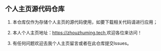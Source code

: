 ## 个人主页源代码仓库

1. 本仓库仅作为存储个人主页的源代码使用，如要下载相关代码请进行应用；

2. 本人个人主页地址：<https://zhouzhuming.tech>,欢迎各位来访问！

3. 有任何问题欢迎去我个人主页留言或者在此仓库提交Issues。